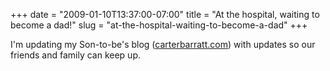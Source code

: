 +++
date = "2009-01-10T13:37:00-07:00"
title = "At the hospital, waiting to become a dad!"
slug = "at-the-hospital-waiting-to-become-a-dad"
+++


I'm updating my Son-to-be's blog ([carterbarratt.com](http://carterbarratt.com)) with updates so our friends and family can keep up.
